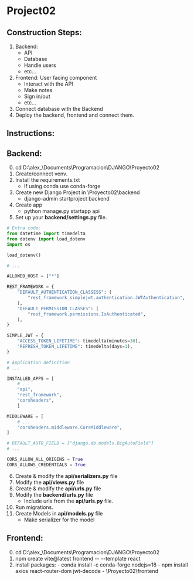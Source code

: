 # Project02

## Construction Steps:

1. Backend:
   - API
   - Database
   - Handle users
   - etc...
2. Frontend: User facing component
   - Interact with the API
   - Make notes
   - Sign in/out
   - etc...
3. Connect database with the Backend
4. Deploy the backend, frontend and connect them.

## Instructions:

## Backend:

0. cd D:\alex\_\Documents\Programacion\DJANGO\Proyecto02
1. Create/connect venv.
2. Install the requirements.txt
   - If using conda use conda-forge
3. Create new Django Project in \Proyecto02\backend
   - django-admin startproject backend
4. Create app
   - python manage.py startapp api
5. Set up your **backend/settings.py** file.

```python
# Extra code:
from datetime import timedelta
from dotenv import load_dotenv
import os

load_dotenv()

# ...

ALLOWED_HOST = ["*"]

REST_FRAMEWORK = {
    "DEFAULT_AUTHENTICATION_CLASSESS": (
        "rest_framework_simplejwt.authentication.JWTAuthentication",
    ),
    "DEFAULT_PERMISSION_CLASSES": (
        "rest_framework.permissions.IsAuthenticated",
    ),
}

SIMPLE_JWT = {
    "ACCESS_TOKEN_LIFETIME": timedelta(minutes=30),
    "REFRESH_TOKEN_LIFETIME": timedelta(days=1),
}

# Application definition
# ...

INSTALLED_APPS = [
    # ...
    "api",
    "rest_framework",
    "corsheaders",
    ]

MIDDLEWARE = [
    # ...
    "corsheaders.middleware.CorsMiddleware",
]

# DEFAULT_AUTO_FIELD = ["django.db.models.BigAutoField"]
# ...

CORS_ALLOW_ALL_ORIGINS = True
CORS_ALLOWS_CREDENTIALS = True
```

6. Create & modify the **api/serializers.py** file
7. Modify the **api/views.py** file
8. Create & modify the **api/urls.py** file
9. Modify the **backend/urls.py** file
   - Include urls from the **api/urls.py** file.
10. Run migrations.
11. Create Models in **api/models.py** file
    - Make serializer for the model

## Frontend:

0. cd D:\alex\_\Documents\Programacion\DJANGO\Proyecto02
1. npm create vite@latest frontend -- --template react
2. install packages: - conda install -c conda-forge nodejs=18 - npm install axios react-router-dom jwt-decode -
   \Proyecto02\frontend
